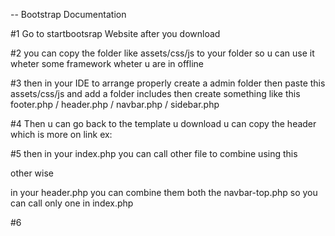 -- Bootstrap Documentation

#1 Go to startbootsrap Website after you download

#2 you can copy the folder like assets/css/js to your folder so u can use it wheter some framework wheter u are in offline

#3 then in your IDE to arrange properly create a  admin folder  then paste  this assets/css/js and add a folder includes then create something like this 
footer.php / header.php / navbar.php / sidebar.php

#4 Then u can go back to the template u download u can copy the header which is more on link 
ex:
<!DOCTYPE html>
<html lang="en">
    <head>
        <meta charset="utf-8" />
        <meta http-equiv="X-UA-Compatible" content="IE=edge" />
        <meta name="viewport" content="width=device-width, initial-scale=1, shrink-to-fit=no" />
        <meta name="description" content="" />
        <meta name="author" content="" />
        <title>Dashboard - SB Admin</title>
        <link href="https://cdn.jsdelivr.net/npm/simple-datatables@7.1.2/dist/style.min.css" rel="stylesheet" />
        <link href="css/styles.css" rel="stylesheet" />
        <script src="https://use.fontawesome.com/releases/v6.3.0/js/all.js" crossorigin="anonymous"></script>
    </head>


#5 then in your index.php you can call other file to combine using this 
<?php 
include('includes/header.php');
include('includes/navbar-top.php');
?>

other wise 

in your header.php you can combine them both the navbar-top.php so you can call only one in index.php 

#6 

 